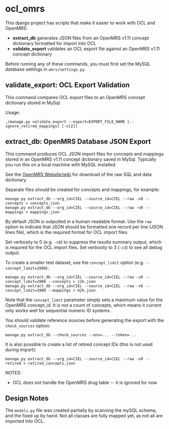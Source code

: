 # ocl_omrs

This django project has scripts that make it easier to work with OCL and OpenMRS:
* **extract_db** generates JSON files from an OpenMRS v1.11 concept dictionary formatted for import into OCL
* **validate_export** validates an OCL export file against an OpenMRS v1.11 concept dictionary

Before running any of these commands, you must first set the MySQL database settings in `omrs/settings.py`.


## validate_export: OCL Export Validation

This command compares OCL export files to an OpenMRS concept dictionary stored in MySql.

Usage:
```
./manage.py validate_export --export=EXPORT_FILE_NAME [--ignore_retired_mappings] [-v[2]]
```


## extract_db: OpenMRS Database JSON Export

This command produces OCL JSON import files for concepts and mappings stored in an OpenMRS v1.11 concept dictionary saved in MySql. Typically you run this on a local machine with MySQL installed.

See the [OpenMRS Website/wiki](https://wiki.openmrs.org/display/docs/Concept+Data+Model) for download of the raw SQL and
data dictionary.

Separate files should be created for concepts and mappings, for example:

    manage.py extract_db --org_id=CIEL --source_id=CIEL --raw -v0 --concepts > concepts.json
    manage.py extract_db --org_id=CIEL --source_id=CIEL --raw -v0 --mappings > mappings.json

By default JSON is outputted in a human-readable format. Use the `raw` option to indicate that JSON should be formatted one record per line (JSON lines file), which is the required format for OCL import files.

Set verbosity to 0 (e.g. `-v0`) to suppress the results summary output, which is required for the OCL import files. Set verbosity to 3 (`-v3`) to see all debug output.

To create a smaller test dataset, use the `concept_limit` option (e.g. `--concept_limit=2000`):

    manage.py extract_db --org_id=CIEL --source_id=CIEL --raw -v0 --concept_limit=2000 --concepts > c2k.json
    manage.py extract_db --org_id=CIEL --source_id=CIEL --raw -v0 --concept_limit=2000 --mappings > m2k.json

Note that the `concept_limit` parameter simply sets a maximum value for the OpenMRS concept_id. It is not a count of concepts, which means it current only works well for sequential numeric ID systems.

You should validate reference sources before generating the export with the `check_sources` option:

    manage.py extract_db --check_sources --env=... --token=...

It is also possible to create a list of retired concept IDs (this is not used during import):

    manage.py extract_db --org_id=CIEL --source_id=CIEL --raw -v0 --retired > retired_concepts.json


NOTES:
- OCL does not handle the OpenMRS drug table -- it is ignored for now


## Design Notes

The `models.py` file was created partially by scanning the mySQL schema, and the fixed up by hand. Not all classes are fully mapped yet, as not all are imported into OCL.
